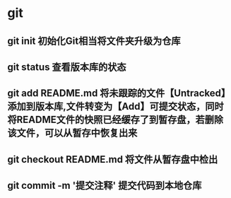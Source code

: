 # git
## git init 初始化Git相当将⽂件夹升级为仓库
## git status 查看版本库的状态
## git add README.md 将未跟踪的文件【Untracked】添加到版本库,文件转变为【Add】可提交状态，同时将README文件的快照已经缓存了到暂存盘，若删除该文件，可以从暂存中恢复出来
## git checkout README.md 将文件从暂存盘中检出
## git commit -m '提交注释' 提交代码到本地仓库
